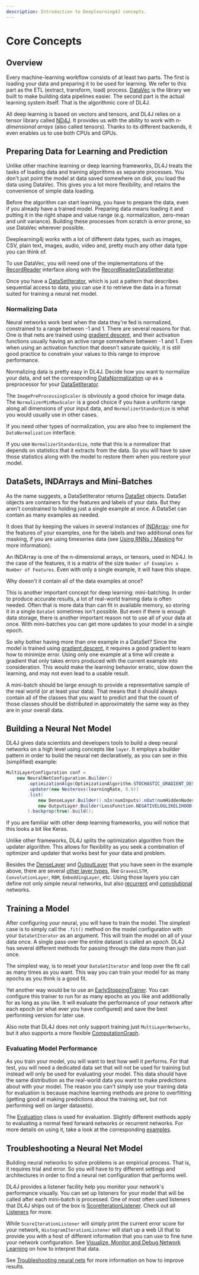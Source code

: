 ```yaml
---
description: Introduction to Deeplearning4J concepts.
---
```


# Core Concepts

## Overview

Every machine-learning workflow consists of at least two parts. The first is loading your data and preparing it to be used for learning. We refer to this part as the ETL \(extract, transform, load\) process. [DataVec](../datavec/overview.md) is the library we built to make building data pipelines easier. The second part is the actual learning system itself. That is the algorithmic core of DL4J.

All deep learning is based on vectors and tensors, and DL4J relies on a tensor library called [ND4J](../nd4j/overview.md). It provides us with the ability to work with _n-dimensional arrays_ \(also called tensors\). Thanks to its different backends, it even enables us to use both CPUs and GPUs.

## Preparing Data for Learning and Prediction

Unlike other machine learning or deep learning frameworks, DL4J treats the tasks of loading data and training algorithms as separate processes. You don't just point the model at data saved somewhere on disk, you load the data using DataVec. This gives you a lot more flexibility, and retains the convenience of simple data loading.

Before the algorithm can start learning, you have to prepare the data, even if you already have a trained model. Preparing data means loading it and putting it in the right shape and value range \(e.g. normalization, zero-mean and unit variance\). Building these processes from scratch is error prone, so use DataVec wherever possible.

Deeplearning4j works with a lot of different data types, such as images, CSV, plain text, images, audio, video and, pretty much any other data type you can think of.

To use DataVec, you will need one of the implementations of the [RecordReader](https://github.com/eclipse/deeplearning4j/blob/master/datavec/datavec-api/src/main/java/org/datavec/api/records/reader/RecordReader.java) interface along with the [RecordReaderDataSetIterator](https://github.com/eclipse/deeplearning4j/blob/master/deeplearning4j/deeplearning4j-data/deeplearning4j-datavec-iterators/src/main/java/org/deeplearning4j/datasets/datavec/RecordReaderDataSetIterator.java).

Once you have a [DataSetIterator](https://github.com/eclipse/deeplearning4j/blob/master/nd4j/nd4j-backends/nd4j-api-parent/nd4j-api/src/main/java/org/nd4j/linalg/dataset/api/iterator/DataSetIterator.java), which is just a pattern that describes sequential access to data, you can use it to retrieve the data in a format suited for training a neural net model.

### Normalizing Data

Neural networks work best when the data they're fed is normalized, constrained to a range between -1 and 1. There are several reasons for that. One is that nets are trained using [gradient descent](https://en.wikipedia.org/wiki/Gradient_descent), and their activation functions usually having an active range somewhere between -1 and 1. Even when using an activation function that doesn't saturate quickly, it is still good practice to constrain your values to this range to improve performance.

Normalizing data is pretty easy in DL4J. Decide how you want to normalize your data, and set the corresponding [DataNormalization](https://github.com/eclipse/deeplearning4j/blob/master/nd4j/nd4j-backends/nd4j-api-parent/nd4j-api/src/main/java/org/nd4j/linalg/dataset/api/preprocessor/DataNormalization.java) up as a preprocessor for your [DataSetIterator](https://github.com/eclipse/deeplearning4j/blob/master/nd4j/nd4j-backends/nd4j-api-parent/nd4j-api/src/main/java/org/nd4j/linalg/dataset/api/iterator/DataSetIterator.java).

The `ImagePreProcessingScaler` is obviously a good choice for image data. The `NormalizerMinMaxScaler` is a good choice if you have a uniform range along all dimensions of your input data, and `NormalizerStandardize` is what you would usually use in other cases.

If you need other types of normalization, you are also free to implement the `DataNormalization` interface.

If you use `NormalizerStandardize`, note that this is a normalizer that depends on statistics that it extracts from the data. So you will have to save those statistics along with the model to restore them when you restore your model.

## DataSets, INDArrays and Mini-Batches

As the name suggests, a DataSetIterator returns [DataSet](https://github.com/eclipse/deeplearning4j/blob/master/nd4j/nd4j-backends/nd4j-api-parent/nd4j-api/src/main/java/org/nd4j/linalg/dataset/DataSet.java) objects. DataSet objects are containers for the features and labels of your data. But they aren't constrained to holding just a single example at once. A DataSet can contain as many examples as needed.

It does that by keeping the values in several instances of [INDArray](https://github.com/eclipse/deeplearning4j/blob/master/nd4j/nd4j-backends/nd4j-api-parent/nd4j-api/src/main/java/org/nd4j/linalg/api/ndarray/INDArray.java): one for the features of your examples, one for the labels and two additional ones for masking, if you are using timeseries data \(see [Using RNNs / Masking](../models/recurrent.md) for more information\).

An INDArray is one of the n-dimensional arrays, or tensors, used in ND4J. In the case of the features, it is a matrix of the size `Number of Examples x Number of Features`. Even with only a single example, it will have this shape.

Why doesn't it contain all of the data examples at once?

This is another important concept for deep learning: mini-batching. In order to produce accurate results, a lot of real-world training data is often needed. Often that is more data than can fit in available memory, so storing it in a single `DataSet` sometimes isn't possible. But even if there is enough data storage, there is another important reason not to use all of your data at once. With mini-batches you can get more updates to your model in a single epoch.

So why bother having more than one example in a DataSet? Since the model is trained using [gradient descent](https://en.wikipedia.org/wiki/Gradient_descent), it requires a good gradient to learn how to minimize error. Using only one example at a time will create a gradient that only takes errors produced with the current example into consideration. This would make the learning behavior erratic, slow down the learning, and may not even lead to a usable result.

A mini-batch should be large enough to provide a representative sample of the real world \(or at least your data\). That means that it should always contain all of the classes that you want to predict and that the count of those classes should be distributed in approximately the same way as they are in your overall data.

## Building a Neural Net Model

DL4J gives data scientists and developers tools to build a deep neural networks on a high level using concepts like `layer`. It employs a builder pattern in order to build the neural net declaratively, as you can see in this \(simplified\) example:

```java
MultiLayerConfiguration conf = 
    new NeuralNetConfiguration.Builder()
        .optimizationAlgo(OptimizationAlgorithm.STOCHASTIC_GRADIENT_DESCENT)
        .updater(new Nesterovs(learningRate, 0.9))
        .list(
            new DenseLayer.Builder().nIn(numInputs).nOut(numHiddenNodes).activation("relu").build(),
            new OutputLayer.Builder(LossFunction.NEGATIVELOGLIKELIHOOD).activation("softmax").nIn(numHiddenNodes).nOut(numOutputs).build()
        ).backprop(true).build();
```

If you are familiar with other deep learning frameworks, you will notice that this looks a bit like Keras.

Unlike other frameworks, DL4J splits the optimization algorithm from the updater algorithm. This allows for flexibility as you seek a combination of optimizer and updater that works best for your data and problem.

Besides the [DenseLayer](https://github.com/eclipse/deeplearning4j/blob/master/deeplearning4j/deeplearning4j-nn/src/main/java/org/deeplearning4j/nn/conf/layers/DenseLayer.java) and [OutputLayer](https://github.com/eclipse/deeplearning4j/blob/master/deeplearning4j/deeplearning4j-nn/src/main/java/org/deeplearning4j/nn/layers/OutputLayer.java) that you have seen in the example above, there are several [other layer types](https://github.com/eclipse/deeplearning4j/tree/master/deeplearning4j/deeplearning4j-nn/src/main/java/org/deeplearning4j/nn/layers), like `GravesLSTM`, `ConvolutionLayer`, `RBM`, `EmbeddingLayer`, etc. Using those layers you can define not only simple neural networks, but also [recurrent](../models/recurrent.md) and [convolutional](https://github.com/KonduitAI/deeplearning4j-gitbook-sync/tree/0dcfcae728f97b1a1ad90384c89e04c41555b489/getting-started/deeplearning4j-nn-convolutional/README.md) networks.

## Training a Model

After configuring your neural, you will have to train the model. The simplest case is to simply call the `.fit()` method on the model configuration with your `DataSetIterator` as an argument. This will train the model on all of your data once. A single pass over the entire dataset is called an _epoch_. DL4J has several different methods for passing through the data more than just once.

The simplest way, is to reset your `DataSetIterator` and loop over the fit call as many times as you want. This way you can train your model for as many epochs as you think is a good fit.

Yet another way would be to use an [EarlyStoppingTrainer](https://github.com/eclipse/deeplearning4j/blob/master/deeplearning4j/deeplearning4j-nn/src/main/java/org/deeplearning4j/earlystopping/trainer/EarlyStoppingTrainer.java). You can configure this trainer to run for as many epochs as you like and additionally for as long as you like. It will evaluate the performance of your network after each epoch \(or what ever you have configured\) and save the best performing version for later use.

Also note that DL4J does not only support training just `MultiLayerNetworks`, but it also supports a more flexible [ComputationGraph](../models/computationgraph.md).

### Evaluating Model Performance

As you train your model, you will want to test how well it performs. For that test, you will need a dedicated data set that will not be used for training but instead will only be used for evaluating your model. This data should have the same distribution as the real-world data you want to make predictions about with your model. The reason you can't simply use your training data for evaluation is because machine learning methods are prone to overfitting \(getting good at making predictions about the training set, but not performing well on larger datasets\).

The [Evaluation](https://github.com/eclipse/deeplearning4j/blob/master/deeplearning4j/deeplearning4j-nn/src/main/java/org/deeplearning4j/eval/Evaluation.java) class is used for evaluation. Slightly different methods apply to evaluating a normal feed forward networks or recurrent networks. For more details on using it, take a look at the corresponding [examples](https://github.com/eclipse/deeplearning4j-examples).

## Troubleshooting a Neural Net Model

Building neural networks to solve problems is an empirical process. That is, it requires trial and error. So you will have to try different settings and architectures in order to find a neural net configuration that performs well.

DL4J provides a listener facility help you monitor your network's performance visually. You can set up listeners for your model that will be called after each mini-batch is processed. One of most often used listeners that DL4J ships out of the box is [ScoreIterationListener](https://github.com/eclipse/deeplearning4j/blob/master/deeplearning4j/deeplearning4j-nn/src/main/java/org/deeplearning4j/optimize/listeners/ScoreIterationListener.java). Check out all [Listeners](../models/listeners.md) for more.

While `ScoreIterationListener` will simply print the current error score for your network, `HistogramIterationListener` will start up a web UI that to provide you with a host of different information that you can use to fine tune your network configuration. See [Visualize, Monitor and Debug Network Learning](../tuning-and-training/visualization.md) on how to interpret that data.

See [Troubleshooting neural nets](../tuning-and-training/troubleshooting-training.md) for more information on how to improve results.

